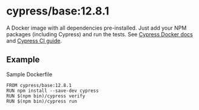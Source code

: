 # cypress/base:12.8.1

A Docker image with all dependencies pre-installed.
Just add your NPM packages (including Cypress) and run the tests.
See [Cypress Docker docs](https://on.cypress.io/docker) and
[Cypress CI guide](https://on.cypress.io/ci).

## Example

Sample Dockerfile

```
FROM cypress/base:12.8.1
RUN npm install --save-dev cypress
RUN $(npm bin)/cypress verify
RUN $(npm bin)/cypress run
```
